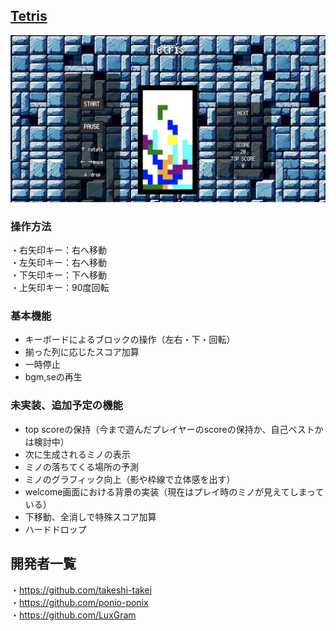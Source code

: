 ##  [Tetris]()

![Alt text](https://github.com/recursionteam-red/work-space/raw/develop/%E3%82%B9%E3%82%AF%E3%83%AA%E3%83%BC%E3%83%B3%E3%82%B7%E3%83%A7%E3%83%83%E3%83%88%202024-03-17%201.23.37.png)

###  操作方法
・右矢印キー：右へ移動<br>
・左矢印キー：右へ移動<br>
・下矢印キー：下へ移動<br>
・上矢印キー：90度回転<br>


###  基本機能

- キーボードによるブロックの操作（左右・下・回転）
- 揃った列に応じたスコア加算
- 一時停止
- bgm,seの再生


###  未実装、追加予定の機能


- top scoreの保持（今まで遊んだプレイヤーのscoreの保持か、自己ベストかは検討中）
- 次に生成されるミノの表示
- ミノの落ちてくる場所の予測
- ミノのグラフィック向上（影や枠線で立体感を出す）
- welcome画面における背景の実装（現在はプレイ時のミノが見えてしまっている）
- 下移動、全消しで特殊スコア加算
- ハードドロップ


## 開発者一覧


・https://github.com/takeshi-takei<br>
・https://github.com/ponio-ponix<br>
・https://github.com/LuxGram<br>


